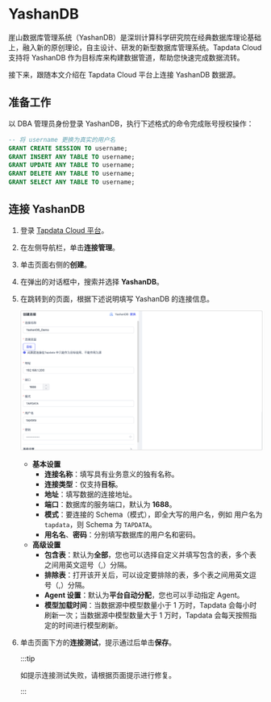 # YashanDB

崖山数据库管理系统（YashanDB）是深圳计算科学研究院在经典数据库理论基础上，融入新的原创理论，自主设计、研发的新型数据库管理系统。Tapdata Cloud 支持将 YashanDB 作为目标库来构建数据管道，帮助您快速完成数据流转。

接下来，跟随本文介绍在 Tapdata Cloud 平台上连接 YashanDB 数据源。

## 准备工作

以 DBA 管理员身份登录 YashanDB，执行下述格式的命令完成账号授权操作：

```sql
-- 将 username 更换为真实的用户名
GRANT CREATE SESSION TO username;
GRANT INSERT ANY TABLE TO username;
GRANT UPDATE ANY TABLE TO username;
GRANT DELETE ANY TABLE TO username;
GRANT SELECT ANY TABLE TO username;
```

## 连接 YashanDB

1. 登录 [Tapdata Cloud 平台](https://cloud.tapdata.net/console/v3/)。

2. 在左侧导航栏，单击**连接管理**。

3. 单击页面右侧的**创建**。

4. 在弹出的对话框中，搜索并选择 **YashanDB**。

5. 在跳转到的页面，根据下述说明填写 YashanDB 的连接信息。

   ![连接 YashanDB](../../images/connect_yashandb.png)

    - **基本设置**
      - **连接名称**：填写具有业务意义的独有名称。
      - **连接类型**：仅支持**目标**。
      - **地址**：填写数据的连接地址。
      - **端口**：数据库的服务端口，默认为 **1688**。
      - **模式**：要连接的 Schema（模式），即全大写的用户名，例如 用户名为 `tapdata`，则 Schema 为 `TAPDATA`。
      - **用名名**、**密码**：分别填写数据库的用户名和密码。
    - **高级设置**
      - **包含表**：默认为**全部**，您也可以选择自定义并填写包含的表，多个表之间用英文逗号（,）分隔。
      - **排除表**：打开该开关后，可以设定要排除的表，多个表之间用英文逗号（,）分隔。
      - **Agent 设置**：默认为**平台自动分配**，您也可以手动指定 Agent。
      - **模型加载时间**：当数据源中模型数量小于 1 万时，Tapdata 会每小时刷新一次；当数据源中模型数量大于 1 万时，Tapdata 会每天按照指定的时间进行模型刷新。

6. 单击页面下方的**连接测试**，提示通过后单击**保存**。

   :::tip

   如提示连接测试失败，请根据页面提示进行修复。

   :::

